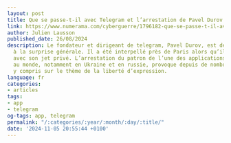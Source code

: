 ```yaml
---
layout: post
title: Que se passe-t-il avec Telegram et l’arrestation de Pavel Durov ?
link: https://www.numerama.com/cyberguerre/1796182-que-se-passe-t-il-avec-telegram-et-larrestation-de-pavel-durov.html
author: Julien Lausson
published_date: 26/08/2024
description: Le fondateur et dirigeant de telegram, Pavel Durov, est détenu en France
  à la surprise générale. Il a été interpellé près de Paris alors qu’il venait d’arriver
  avec son jet privé. L’arrestation du patron de l’une des applications les plus utilisées
  au monde, notamment en Ukraine et en russie, provoque depuis de nombreux commentaires,
  y compris sur le thème de la liberté d’expression.
language: fr
categories:
- articles
tags:
- app
- telegram
og-tags: app, telegram
permalink: "/:categories/:year/:month/:day/:title/"
date: '2024-11-05 20:55:44 +0100'
---
```

